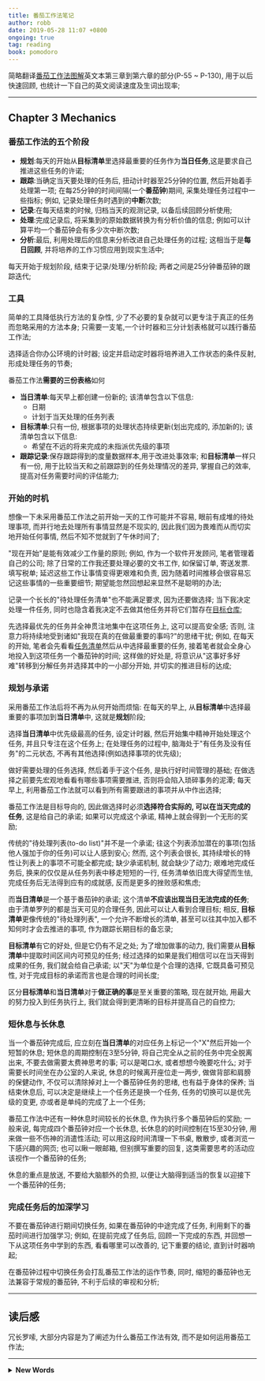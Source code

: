 ```yaml
---
title: 番茄工作法笔记
author: robb
date: 2019-05-28 11:07 +0800
ongoing: true
tag: reading
book: pomodoro
---
```

简略翻译<u>番茄工作法图解</u>英文本第三章到第六章的部分(P-55 ~ P-130), 用于以后快速回顾, 也统计一下自己的英文阅读速度及生词出现率;

---

## Chapter 3 Mechanics

### 番茄工作法的五个阶段
+ **规划**:每天的开始从**目标清单**里选择最重要的任务作为**当日任务**,这是要求自己推进这些任务的许诺;
+ **跟踪**:当确定当天要处理的任务后, 扭动计时器至25分钟的位置, 然后开始着手处理第一项; 在每25分钟的时间间隔(一个**番茄钟**)期间, 采集处理任务过程中一些指标; 例如, 记录处理任务时遇到的**中断**次数;
+ **记录**:在每天结束的时候, 归档当天的观测记录, 以备后续回顾分析使用;
+ **处理**:完成记录后, 将采集到的原始数据转换为有分析价值的信息; 例如可以计算平均一个番茄钟会有多少次中断次数;
+ **分析**:最后, 利用处理后的信息来分析改进自己处理任务的过程; 这相当于是**每日回顾**, 并将培养的工作习惯应用到现实生活中;

每天开始于规划阶段, 结束于记录/处理/分析阶段; 两者之间是25分钟番茄钟的跟踪迭代;

### 工具
简单的工具降低执行方法的复杂性, 少了不必要的复杂就可以更专注于真正的任务而忽略采用的方法本身; 只需要一支笔,一个计时器和三分计划表格就可以践行番茄工作法;

选择适合你办公环境的计时器; 设定并启动定时器将培养进入工作状态的条件反射, 形成处理任务的节奏;

番茄工作法**需要的三份表格**如何
+ **当日清单**:每天早上都创建一份新的; 该清单包含以下信息:
  * 日期
  * 计划于当天处理的任务列表
+ **目标清单**:只有一份, 根据事项的处理状态持续更新(划出完成的, 添加新的); 该清单包含以下信息:
  * 希望在不远的将来完成的未指派优先级的事项
+ **跟踪记录**:保存跟踪得到的度量数据样本,用于改进处事效率; 和**目标清单**一样只有一份, 用于比较当天和之前跟踪到的任务处理情况的差异, 掌握自己的效率, 提高对任务需要时间的评估能力;

### 开始的时机
想像一下未采用番茄工作法之前开始一天的工作可能并不容易, 眼前有成堆的待处理事项, 而并行地去处理所有事情显然是不现实的, 因此我们因为畏难而从而切实地开始任何事情, 然后不知不觉就到了午休时间了;

"现在开始"是能有效减少工作量的原则; 例如, 作为一个软件开发顾问, 笔者管理着自己的公司; 除了日常的工作我还要处理必要的文书工作, 如保留订单, 寄送发票. 填写税单; 延迟这些工作让事情变得更艰难和负责, 因为随着时间推移会很容易忘记这些事情的一些重要细节; 期望能忽然回想起来显然不是聪明的办法;

记录一个长长的"待处理任务清单"也不能满足要求, 因为还要做选择; 当下我决定处理一件任务, 同时也隐含着我决定不去做其他任务并将它们暂存在<u>目标仓库</u>;

先选择最优先的任务并全神贯注地集中在这项任务上, 这可以提高安全感; 否则, 注意力将持续地受到诸如"我现在真的在做最重要的事吗?"的思绪干扰; 例如, 在每天的开始, 笔者会先看看<u>任务清单</u>然后从中选择最重要的任务, 接着笔者就会全身心地投入到这项任务一个番茄钟的时间; 这样做的好处是, <!-- <del>将"我必须完成某件事"替换为"我该从哪里开始着手", 将"这项目又难又重要"替换为"我可以先开始一小步"</del> --> 将意识从"这事好多好难"转移到分解任务并选择其中的一小部分开始, 并切实的推进目标的达成;

### 规划与承诺
采用番茄工作法后将不再为从何开始而烦恼: 在每天的早上, 从**目标清单**中选择最重要的事项加到**当日清单**中, 这就是**规划**阶段;

选择**当日清单**中优先级最高的任务, 设定计时器, 然后开始集中精神开始处理这个任务, 并且只专注在这个任务上; 在处理任务的过程中, 脑海处于"有任务及没有任务"的二元状态, 不再有其他选择(例如选择事项的优先级);

做好需要处理的任务选择, 然后着手于这个任务, 是执行好时间管理的基础; 在做选择之前要先宏观地看看有哪些事项需要推进, 否则将会陷入琐碎事务的泥潭; 每天早上, 利用番茄工作法就可以看到所有需要跟进的事项并从中作出选择;

番茄工作法是目标导向的, 因此做选择时必须**选择符合实际的, 可以在当天完成的任务**, 这是给自己的承诺; 如果可以完成这个承诺, 精神上就会得到一个无形的奖励;

传统的"待处理列表(to-do list)"并不是一个承诺; 往这个列表添加潜在的事项(包括他人强加于你的任务)可以让人感到安心; 然而, 这个列表会很长, 其持续增长的特性让列表上的事项不可能全都完成; 缺少承诺机制, 就会缺少了动力; 艰难地完成任务后, 换来的仅仅是从任务列表中移走短短的一行, 任务清单依旧庞大得望而生怯, 完成任务后无法得到应有的成就感, 反而是更多的挫败感和焦虑;

而**当日清单**是一个基于番茄钟的承诺; 这个清单**不应该出现当日无法完成的任务**; 由于清单罗列的都是当天可见的合理任务, 因此可以让人看到合理目标; 相反, **目标清单**更像传统的"待处理列表", 一个允许不断增长的清单, 甚至可以往其中加入都不知何时才会去推进的事项, 作为跟踪长期目标的备忘录;

**目标清单**有它的好处, 但是它仍有不足之处; 为了增加做事的动力, 我们需要从**目标清单**中提取时间区间内可预见的任务; 经过选择的如果是我们相信可以在当天得到成果的任务, 我们就会给自己承诺; 以"天"为单位是个合理的选择, 它既具备可预见性, 对于完成目标的承诺而言也是合理的时间长度;

区分**目标清单**和**当日清单**对于**做正确的事**是至关重要的策略, 现在就开始, 用最大的努力投入到任务执行上, 我们就会得到更清晰的目标并提高自己的自控力;

### 短休息与长休息
当一个番茄钟完成后, 应立刻在**当日清单**的对应任务上标记一个"X"然后开始一个短暂的休息; 短休息的周期控制在3至5分钟, 将自己完全从之前的任务中完全脱离出来, 不要去做需要太费神思考的事; 可以是喝口水, 或者想想今晚要吃什么; 对于需要长时间坐在办公室的人来说, 休息的时候离开座位走一两步, 做做背部和肩膀的保健动作, 不仅可以清除掉对上一个番茄钟任务的思绪, 也有益于身体的保养; 当结束休息后, 可以决定是继续上一个任务还是换一个任务, 任务的切换可以是优先级的变更, 亦或者是单纯的完成了上一个任务;

番茄工作法中还有一种休息时间较长的长休息, 作为执行多个番茄钟后的奖励; 一般来说, 每完成四个番茄钟对应一个长休息, 长休息的的时间控制在15至30分钟, 用来做一些不伤神的消遣性活动; 可以用这段时间清理一下书桌, 散散步, 或者浏览一下感兴趣的网页; 也可以瞅一眼邮箱, 但别撰写重要的回复, 这类需要思考的活动应该视作一个番茄钟的任务;

休息的重点是放送, 不要给大脑额外的负担, 以便让大脑得到适当的恢复以迎接下一个番茄钟的任务;

### 完成任务后的加深学习
不要在番茄钟进行期间切换任务, 如果在番茄钟的中途完成了任务, 利用剩下的番茄时间进行加强学习; 例如, 在提前完成了任务后, 回顾一下完成的东西, 并回想一下从这项任务中学到的东西, 看看哪里可以改善的, 记下重要的结论, 直到计时器响起;

在番茄钟过程中切换任务会打乱番茄工作法的运作节奏, 同时, 缩短的番茄钟也无法兼容于常规的番茄钟, 不利于后续的审视和分析;

---
## 读后感

冗长罗嗦, 大部分内容是为了阐述为什么番茄工作法有效, 而不是如何运用番茄工作法;

---

<details class="no-indent">
  <summary><strong>New Words</strong></summary>

* P-56
  * retrospective /ˌretrə'spektiv/
  * adapt
* P-57
  * wind up
  * artifact
  * inventory
* P-58
  * commitment
  * metrics
  * acclimatize
* P-59
  * tutor
  * conditioned reflexes
* P-61
  * thea email
* P-62
  * entials
  * mandatory
  * postponing
  * inspiration
  * selectivity
  * implicitly
  * residing
  * prioritizing
  * reevaluate
  * consultant
  * it will make you feel safe and **sound**
* P-63
  * binary
  * bogged down
  * trivia
  * realistically
  * trophy
* P-65
  * inward
  * enormous
  * contrast
  * adequate
  * foresee
  * attainable
  * compulsory
  * strategy
  * optimum
* P-66
  * bowling
  * lane
  * pin
  * consequences
  * satisfaction
* P-67
  * recurrently
  * reassess
  * introspection
  * retrospective memory
  * prospective memory
  * concern
  * frontal lobes
  * compensate
  * stimuli
* P-68:~
* P-69
  * detach
  * criterion
  * monotonous
  * initiated
* P-70
  * detach
  * neutralized
  * brain stem
  * limbic system
  * chronic
  * inspiration 
  * alter
  * irritation
* P-71
  * recreation
  * inquisitive
* P-73
  * consequence  
  * counterproductive
  * needless
* P-74
  * itinerary
  * scrap
  * aware
  * concentration
  * heed
* P-75
  * attaining proficiency
  * impulsive
  * recurring disturbance
  * compatible
* P-76
  * your guess is **counted** as a promise
  * live up to
  * intrinsic
* P-77
  * empirical

</detials>
